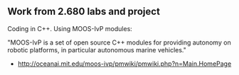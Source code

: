 ## Work from 2.680 labs and project

Coding in C++.
Using MOOS-IvP modules:

  "MOOS-IvP is a set of open source C++ modules for providing autonomy on robotic platforms, in particular autonomous marine vehicles."

- http://oceanai.mit.edu/moos-ivp/pmwiki/pmwiki.php?n=Main.HomePage